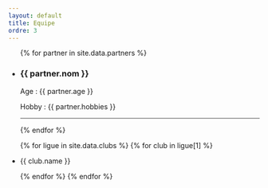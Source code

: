 ```yaml
---
layout: default
title: Equipe
ordre: 3
---
```


<ul class="listequipe">
  {% for partner in site.data.partners %}
    <li>
      <h3>{{ partner.nom }}</h3>
      <p>Age : {{ partner.age }}</p>
      <p>Hobby : {{ partner.hobbies }}</p>
    </li>
    <hr style="background:#999; border:0; height:2px; width:auto;" />
  {% endfor %}
</ul>
  
<ul class="club">
    {% for ligue in site.data.clubs %}
        {% for club in ligue[1] %}   
            <li>
                <p>{{ club.name }}</p>
            </li>
        {% endfor %}
    {% endfor %}
</ul>